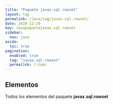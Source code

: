 ```yaml
---
title: "Paquete javax.sql.rowset"
layout: tag
permalink: /Java/tag/javax.sql.rowset/
date: 2020-12-29
key: Javapaquetejavax.sql.rowset
sidebar: 
  nav: java
aside: 
  toc: true
pagination: 
  enabled: true
  tag: "javax.sql.rowset"
  permalink: /:num/
---
```


<h2>Elementos</h2>
Todos los elementos del paquete <strong>javax.sql.rowset</strong>
